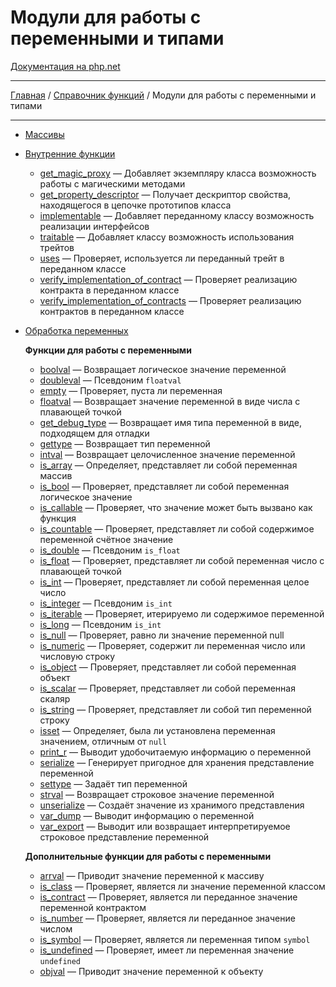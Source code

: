 # Модули для работы с переменными и типами

[Документация на php.net](https://www.php.net/manual/ru/refs.basic.vartype.php)

---

[Главная](../../README.md) / [Справочник функций](../funcref.md) / Модули для работы с переменными и
типами

---

-   [Массивы](./vartype/array.md)

-   [Внутренние функции](./vartype/other.md)

    -   [get_magic_proxy](./vartype/other/get_magic_proxy.md) &mdash; Добавляет экземпляру класса
        возможность работы с магическими методами
    -   [get_property_descriptor](./vartype/other/get_property_descriptor.md) &mdash; Получает
        дескриптор свойства, находящегося в цепочке прототипов класса
    -   [implementable](./vartype/other/implementable.md) &mdash; Добавляет переданному классу
        возможность реализации интерфейсов
    -   [traitable](./vartype/other/traitable.md) &mdash; Добавляет классу возможность использования
        трейтов
    -   [uses](./vartype/other/uses.md) &mdash; Проверяет, используется ли переданный трейт в
        переданном классе
    -   [verify_implementation_of_contract](./vartype/other/verify_implementation_of_contract.md)
        &mdash; Проверяет реализацию контракта в переданном классе
    -   [verify_implementation_of_contracts](./vartype/other/verify_implementation_of_contracts.md)
        &mdash; Проверяет реализацию контрактов в переданном классе

-   [Обработка переменных](./vartype/var.md)

    **Функции для работы с переменными**

    -   [boolval](./vartype/var/func/boolval.md) &mdash; Возвращает логическое значение переменной
    -   [doubleval](./vartype/var/func/doubleval.md) &mdash; Псевдоним `floatval`
    -   [empty](./vartype/var/func/empty.md) &mdash; Проверяет, пуста ли переменная
    -   [floatval](./vartype/var/func/floatval.md) &mdash; Возвращает значение переменной в виде
        числа с плавающей точкой
    -   [get_debug_type](./vartype/var/func/get_debug_type.md) &mdash; Возвращает имя типа
        переменной в виде, подходящем для отладки
    -   [gettype](./vartype/var/func/gettype.md) &mdash; Возвращает тип переменной
    -   [intval](./vartype/var/func/intval.md) &mdash; Возвращает целочисленное значение переменной
    -   [is_array](./vartype/var/func/is_array.md) &mdash; Определяет, представляет ли собой
        переменная массив
    -   [is_bool](./vartype/var/func/is_bool.md) &mdash; Проверяет, представляет ли собой переменная
        логическое значение
    -   [is_callable](./vartype/var/func/is_callable.md) &mdash; Проверяет, что значение может быть
        вызвано как функция
    -   [is_countable](./vartype/var/func/is_countable.md) &mdash; Проверяет, представляет ли собой
        содержимое переменной счётное значение
    -   [is_double](./vartype/var/func/is_double.md) &mdash; Псевдоним `is_float`
    -   [is_float](./vartype/var/func/is_float.md) &mdash; Проверяет, представляет ли собой
        переменная число с плавающей точкой
    -   [is_int](./vartype/var/func/is_int.md) &mdash; Проверяет, представляет ли собой переменная
        целое число
    -   [is_integer](./vartype/var/func/is_integer.md) &mdash; Псевдоним `is_int`
    -   [is_iterable](./vartype/var/func/is_iterable.md) &mdash; Проверяет, итерируемо ли содержимое
        переменной
    -   [is_long](./vartype/var/func/is_long.md) &mdash; Псевдоним `is_int`
    -   [is_null](./vartype/var/func/is_null.md) &mdash; Проверяет, равно ли значение переменной
        null
    -   [is_numeric](./vartype/var/func/is_numeric.md) &mdash; Проверяет, содержит ли переменная
        число или числовую строку
    -   [is_object](./vartype/var/func/is_object.md) &mdash; Проверяет, представляет ли собой
        переменная объект
    -   [is_scalar](./vartype/var/func/is_scalar.md) &mdash; Проверяет, представляет ли собой
        переменная скаляр
    -   [is_string](./vartype/var/func/is_string.md) &mdash; Проверяет, представляет ли собой тип
        переменной строку
    -   [isset](./vartype/var/func/isset.md) &mdash; Определяет, была ли установлена переменная
        значением, отличным от `null`
    -   [print_r](./vartype/var/func/print_r.md) &mdash; Выводит удобочитаемую информацию о
        переменной
    -   [serialize](./vartype/var/func/serialize.md) &mdash; Генерирует пригодное для хранения
        представление переменной
    -   [settype](./vartype/var/func/settype.md) &mdash; Задаёт тип переменной
    -   [strval](./vartype/var/func/strval.md) &mdash; Возвращает строковое значение переменной
    -   [unserialize](./vartype/var/func/unserialize.md) &mdash; Создаёт значение из хранимого
        представления
    -   [var_dump](./vartype/var/func/var_dump.md) &mdash; Выводит информацию о переменной
    -   [var_export](./vartype/var/func/var_export.md) &mdash; Выводит или возвращает
        интерпретируемое строковое представление переменной

    **Дополнительные функции для работы с переменными**

    -   [arrval](./vartype/var/other/arrval.md) &mdash; Приводит значение переменной к массиву
    -   [is_class](./vartype/var/other/is_class.md) &mdash; Проверяет, является ли значение
        переменной классом
    -   [is_contract](./vartype/var/other/is_contract.md) &mdash; Проверяет, является ли переданное
        значение переменной контрактом
    -   [is_number](./vartype/var/other/is_number.md) &mdash; Проверяет, является ли переданное
        значение числом
    -   [is_symbol](./vartype/var/other/is_symbol.md) &mdash; Проверяет, является ли переменная
        типом `symbol`
    -   [is_undefined](./vartype/var/other/is_undefined.md) &mdash; Проверяет, имеет ли переменная
        значение `undefined`
    -   [objval](./vartype/var/other/objval.md) &mdash; Приводит значение переменной к объекту
